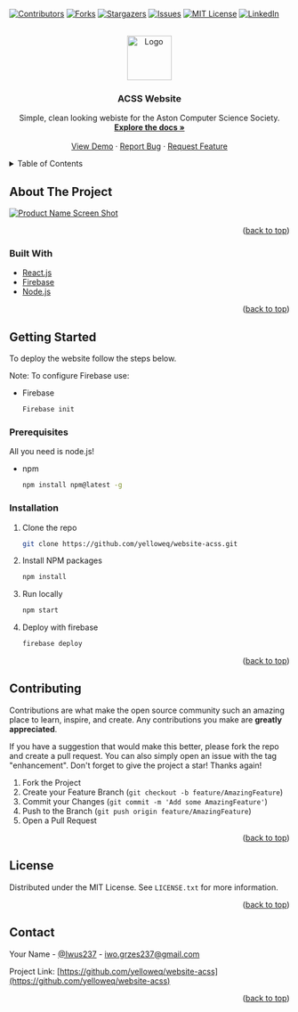 <div id="top"></div>
<!--
*** Thanks for checking out the Best-README-Template. If you have a suggestion
*** that would make this better, please fork the repo and create a pull request
*** or simply open an issue with the tag "enhancement".
*** Don't forget to give the project a star!
*** Thanks again! Now go create something AMAZING! :D
-->



<!-- PROJECT SHIELDS -->
<!--
*** I'm using markdown "reference style" links for readability.
*** Reference links are enclosed in brackets [ ] instead of parentheses ( ).
*** See the bottom of this document for the declaration of the reference variables
*** for contributors-url, forks-url, etc. This is an optional, concise syntax you may use.
*** https://www.markdownguide.org/basic-syntax/#reference-style-links
-->
[![Contributors][contributors-shield]][contributors-url]
[![Forks][forks-shield]][forks-url]
[![Stargazers][stars-shield]][stars-url]
[![Issues][issues-shield]][issues-url]
[![MIT License][license-shield]][license-url]
[![LinkedIn][linkedin-shield]][linkedin-url]



<!-- PROJECT LOGO -->
<br />
<div align="center">
  <a href="https://github.com/yelloweq/website-acss">
    <img src="images/logo.png" alt="Logo" width="80" height="80">
  </a>

<h3 align="center">ACSS Website</h3>

  <p align="center">
    Simple, clean looking webiste for the Aston Computer Science Society.
    <br />
    <a href="https://github.com/yelloweq/website-acss"><strong>Explore the docs »</strong></a>
    <br />
    <br />
    <a href="https://github.com/yelloweq/website-acss">View Demo</a>
    ·
    <a href="https://github.com/yelloweq/website-acss/issues">Report Bug</a>
    ·
    <a href="https://github.com/yelloweq/website-acss/issues">Request Feature</a>
  </p>
</div>



<!-- TABLE OF CONTENTS -->
<details>
  <summary>Table of Contents</summary>
  <ol>
    <li>
      <a href="#about-the-project">About The Project</a>
      <ul>
        <li><a href="#built-with">Built With</a></li>
      </ul>
    </li>
    <li>
      <a href="#getting-started">Getting Started</a>
      <ul>
        <li><a href="#prerequisites">Prerequisites</a></li>
        <li><a href="#installation">Installation</a></li>
      </ul>
    </li>
    <li><a href="#contributing">Contributing</a></li>
    <li><a href="#license">License</a></li>
    <li><a href="#contact">Contact</a></li>
  </ol>
</details>



<!-- ABOUT THE PROJECT -->
## About The Project

[![Product Name Screen Shot][product-screenshot]](https://example.com)



<p align="right">(<a href="#top">back to top</a>)</p>



### Built With


* [React.js](https://reactjs.org/)
* [Firebase](https://firebase.google.com/)
* [Node.js](https://nodejs.org/en/)


<p align="right">(<a href="#top">back to top</a>)</p>



<!-- GETTING STARTED -->
## Getting Started

To deploy the website follow the steps below.

Note: To configure Firebase use:
* Firebase
  ```sh
  Firebase init
  ```

### Prerequisites

All you need is node.js!
* npm
  ```sh
  npm install npm@latest -g
  ```

### Installation

1. Clone the repo
   ```sh
   git clone https://github.com/yelloweq/website-acss.git
   ```
2. Install NPM packages
   ```sh
   npm install
   ```
3. Run locally
   ```sh
   npm start
   ```
4. Deploy with firebase
   ```sh
   firebase deploy
   ```

<p align="right">(<a href="#top">back to top</a>)</p>


<!-- CONTRIBUTING -->
## Contributing

Contributions are what make the open source community such an amazing place to learn, inspire, and create. Any contributions you make are **greatly appreciated**.

If you have a suggestion that would make this better, please fork the repo and create a pull request. You can also simply open an issue with the tag "enhancement".
Don't forget to give the project a star! Thanks again!

1. Fork the Project
2. Create your Feature Branch (`git checkout -b feature/AmazingFeature`)
3. Commit your Changes (`git commit -m 'Add some AmazingFeature'`)
4. Push to the Branch (`git push origin feature/AmazingFeature`)
5. Open a Pull Request

<p align="right">(<a href="#top">back to top</a>)</p>



<!-- LICENSE -->
## License

Distributed under the MIT License. See `LICENSE.txt` for more information.

<p align="right">(<a href="#top">back to top</a>)</p>



<!-- CONTACT -->
## Contact

Your Name - [@Iwus237](https://twitter.com/Iwus237) - iwo.grzes237@gmail.com

Project Link: [https://github.com/yelloweq/website-acss](https://github.com/yelloweq/website-acss)

<p align="right">(<a href="#top">back to top</a>)</p>


<!-- MARKDOWN LINKS & IMAGES -->
<!-- https://www.markdownguide.org/basic-syntax/#reference-style-links -->
[contributors-shield]: https://img.shields.io/github/contributors/yelloweq/website-acss.svg?style=for-the-badge
[contributors-url]: https://github.com/yelloweq/website-acss/graphs/contributors
[forks-shield]: https://img.shields.io/github/forks/yelloweq/website-acss.svg?style=for-the-badge
[forks-url]: https://github.com/yelloweq/website-acss/network/members
[stars-shield]: https://img.shields.io/github/stars/yelloweq/website-acss.svg?style=for-the-badge
[stars-url]: https://github.com/yelloweq/website-acss/stargazers
[issues-shield]: https://img.shields.io/github/issues/yelloweq/website-acss.svg?style=for-the-badge
[issues-url]: https://github.com/yelloweq/website-acss/issues
[license-shield]: https://img.shields.io/github/license/yelloweq/website-acss.svg?style=for-the-badge
[license-url]: https://github.com/yelloweq/website-acss/blob/master/LICENSE.txt
[linkedin-shield]: https://img.shields.io/badge/-LinkedIn-black.svg?style=for-the-badge&logo=linkedin&colorB=555
[linkedin-url]: https://linkedin.com/in/iwo237
[product-screenshot]: images/screenshot.png